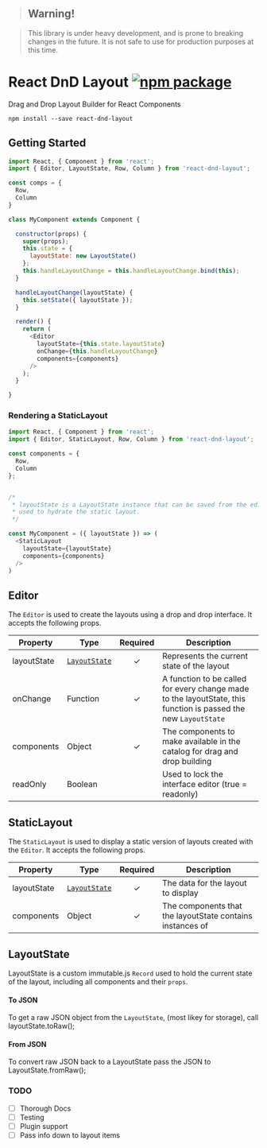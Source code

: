 >## Warning!

>This library is under heavy development, and is prone to breaking changes in the future. It is not safe to use for production purposes at this time.

# React DnD Layout [![npm package](https://img.shields.io/npm/v/react-dnd-layout.svg?style=flat-square)](https://www.npmjs.org/package/react-dnd-layout)

Drag and Drop Layout Builder for React Components
```
npm install --save react-dnd-layout
```

## Getting Started
```js
import React, { Component } from 'react';
import { Editor, LayoutState, Row, Column } from 'react-dnd-layout';

const comps = {
  Row,
  Column
}

class MyComponent extends Component {

  constructor(props) {
    super(props);
    this.state = {
      layoutState: new LayoutState()
    };
    this.handleLayoutChange = this.handleLayoutChange.bind(this);
  }

  handleLayoutChange(layoutState) {
    this.setState({ layoutState });
  }

  render() {
    return (
      <Editor
        layoutState={this.state.layoutState}
        onChange={this.handleLayoutChange}
        components={components}
      />
    );
  }

}
```

### Rendering a StaticLayout

```js
import React, { Component } from 'react';
import { Editor, StaticLayout, Row, Column } from 'react-dnd-layout';

const components = {
  Row,
  Column
};


/*
 * layoutState is a LayoutState instance that can be saved from the editor and
 * used to hydrate the static layout.
 */

const MyComponent = ({ layoutState }) => (
  <StaticLayout
    layoutState={layoutState}
    components={components}
  />
)
```

## Editor
The `Editor` is used to create the layouts using a drop and drop interface. It accepts the following props.

|Property|Type|Required|Description|
|-----|-----|:---:|-------|
|layoutState|[`LayoutState`](#layoutstate)|✓|Represents the current state of the layout|
|onChange|Function|✓|A function to be called for every change made to the layoutState, this function is passed the new `LayoutState`|
|components|Object|✓|The components to make available in the catalog for drag and drop building|
|readOnly|Boolean||Used to lock the interface editor (true = readonly)|

## StaticLayout
The `StaticLayout` is used to display a static version of layouts created with the `Editor`. It accepts the following props.

|Property|Type|Required|Description|
|-----|-----|:---:|-------|
|layoutState|[`LayoutState`](#layoutstate)|✓|The data for the layout to display|
|components|Object|✓|The components that the layoutState contains instances of|

## LayoutState
LayoutState is a custom immutable.js `Record` used to hold the current state of the layout, including all components and their `props`.

#### To JSON
To get a raw JSON object from the `LayoutState`, (most likey for storage), call layoutState.toRaw();

#### From JSON
To convert raw JSON back to a LayoutState pass the JSON to LayoutState.fromRaw();

### TODO

- [ ] Thorough Docs
- [ ] Testing
- [ ] Plugin support
- [ ] Pass info down to layout items